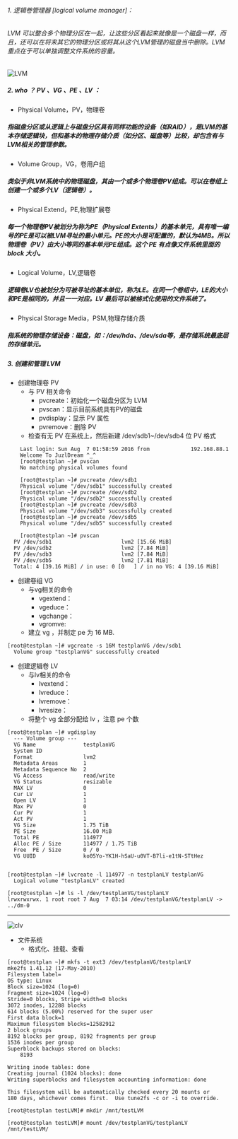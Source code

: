 ###### 1. 逻辑卷管理器 [logical volume manager]：
###### LVM 可以整合多个物理分区在一起，让这些分区看起来就像是一个磁盘一样，而且，还可以在将来其它的物理分区或将其从这个LVM管理的磁盘当中删除。LVM 重点在于可以单独调整文件系统的容量。

![LVM](https://mmbiz.qlogo.cn/mmbiz/4iaE7bB4HCjeIYfjteiaHdFLL5RxQicTUTxlickEicGhd4FvsErwluT6kOxEZQw34r4gTK6MsJuPrvBt7xgydNZFibIQ/0?wx_fmt=gif)

##### 2. who ？ PV 、VG 、PE 、LV ：

- Physical Volume，PV，物理卷
##### 指磁盘分区或从逻辑上与磁盘分区具有同样功能的设备（如RAID），是LVM的基本存储逻辑块，但和基本的物理存储介质（如分区、磁盘等）比较，却包含有与LVM相关的管理参数。
- Volume Group，VG，卷用户组
##### 类似于非LVM系统中的物理磁盘，其由一个或多个物理卷PV组成。可以在卷组上创建一个或多个LV（逻辑卷）。
- Physical Extend，PE,物理扩展卷
##### 每一个物理卷PV被划分为称为PE（Physical Extents）的基本单元，具有唯一编号的PE是可以被LVM寻址的最小单元。PE的大小是可配置的，默认为4MB。所以物理卷（PV）由大小等同的基本单元PE组成。这个 PE 有点像文件系统里面的 block 大小。
- Logical Volume，LV,逻辑卷
##### 逻辑卷LV也被划分为可被寻址的基本单位，称为LE。在同一个卷组中，LE的大小和PE是相同的，并且一一对应。LV 最后可以被格式化使用的文件系统了。
- Physical Storage Media，PSM,物理存储介质
##### 指系统的物理存储设备：磁盘，如：/dev/hda、/dev/sda等，是存储系统最底层的存储单元。

##### 3. 创建和管理 LVM
* 创建物理卷 PV
    - 与 PV 相关命令
        *  pvcreate：初始化一个磁盘分区为 LVM
        * pvscan：显示目前系统具有PV的磁盘
        * pvdisplay：显示 PV 属性
        * pvremove：删除 PV
    - 检查有无 PV 在系统上，然后新建 /dev/sdb1~/dev/sdb4 位 PV 格式
```
    Last login: Sun Aug  7 01:58:59 2016 from             192.168.88.1
    Welcome To JuzlDream ^_^
    [root@testplan ~]# pvscan
    No matching physical volumes found

```
```
    [root@testplan ~]# pvcreate /dev/sdb1
    Physical volume "/dev/sdb1" successfully created
    [root@testplan ~]# pvcreate /dev/sdb2
    Physical volume "/dev/sdb2" successfully created
    [root@testplan ~]# pvcreate /dev/sdb3
    Physical volume "/dev/sdb3" successfully created
    [root@testplan ~]# pvcreate /dev/sdb5
    Physical volume "/dev/sdb5" successfully created

```

```
    [root@testplan ~]# pvscan
  PV /dev/sdb1                      lvm2 [15.66 MiB]
  PV /dev/sdb2                      lvm2 [7.84 MiB]
  PV /dev/sdb3                      lvm2 [7.84 MiB]
  PV /dev/sdb5                      lvm2 [7.81 MiB]
  Total: 4 [39.16 MiB] / in use: 0 [0   ] / in no VG: 4 [39.16 MiB]
```

* 创建卷组 VG
    - 与vg相关的命令
        * vgextend：
        * vgeduce：
        * vgchange：
        * vgromve:
    - 建立 vg ，并制定 pe 为 16 MB.
```
[root@testplan ~]# vgcreate -s 16M testplanVG /dev/sdb1
  Volume group "testplanVG" successfully created

```

* 创建逻辑卷 LV
    - 与lv相关的命令
        - lvextend：
        - lvreduce：
        - lvremove：
        - lvresize：
    - 将整个 vg 全部分配给 lv ，注意 pe 个数
```
[root@testplan ~]# vgdisplay 
  --- Volume group ---
  VG Name               testplanVG
  System ID             
  Format                lvm2
  Metadata Areas        1
  Metadata Sequence No  2
  VG Access             read/write
  VG Status             resizable
  MAX LV                0
  Cur LV                1
  Open LV               1
  Max PV                0
  Cur PV                1
  Act PV                1
  VG Size               1.75 TiB
  PE Size               16.00 MiB
  Total PE              114977
  Alloc PE / Size       114977 / 1.75 TiB
  Free  PE / Size       0 / 0   
  VG UUID               ko05Yo-YK1H-hSaU-u0VT-B7li-e1tN-STtHez


```
```
[root@testplan ~]# lvcreate -l 114977 -n testplanLV testplanVG
  Logical volume "testplanLV" created

```
```
[root@testplan ~]# ls -l /dev/testplanVG/testplanLV 
lrwxrwxrwx. 1 root root 7 Aug  7 03:14 /dev/testplanVG/testplanLV -> ../dm-0
```


---

![clv](https://mmbiz.qlogo.cn/mmbiz_png/4iaE7bB4HCjd6ZV957qIuIECmkPyKo42F8gCw7dDZ6phB8DJfWAESLiaPCRld0opIqCdiauZmmBNVO6BZGdpias3ag/0?wx_fmt=png)


* 文件系统
    * 格式化、挂载、查看
```
[root@testplan ~]# mkfs -t ext3 /dev/testplanVG/testplanLV 
mke2fs 1.41.12 (17-May-2010)
Filesystem label=
OS type: Linux
Block size=1024 (log=0)
Fragment size=1024 (log=0)
Stride=0 blocks, Stripe width=0 blocks
3072 inodes, 12288 blocks
614 blocks (5.00%) reserved for the super user
First data block=1
Maximum filesystem blocks=12582912
2 block groups
8192 blocks per group, 8192 fragments per group
1536 inodes per group
Superblock backups stored on blocks: 
	8193

Writing inode tables: done                            
Creating journal (1024 blocks): done
Writing superblocks and filesystem accounting information: done

This filesystem will be automatically checked every 20 mounts or
180 days, whichever comes first.  Use tune2fs -c or -i to override.

```
```
[root@testplan testLVM]# mkdir /mnt/testLVM
```


```
[root@testplan testLVM]# mount /dev/testplanVG/testplanLV /mnt/testLVM/
```
